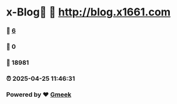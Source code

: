 # x-Blog🍃 :link: http://blog.x1661.com 
### :page_facing_up: [6](http://blog.x1661.com/tag.html) 
### :speech_balloon: 0 
### :hibiscus: 18981 
### :alarm_clock: 2025-04-25 11:46:31 
### Powered by :heart: [Gmeek](https://github.com/Meekdai/Gmeek)
